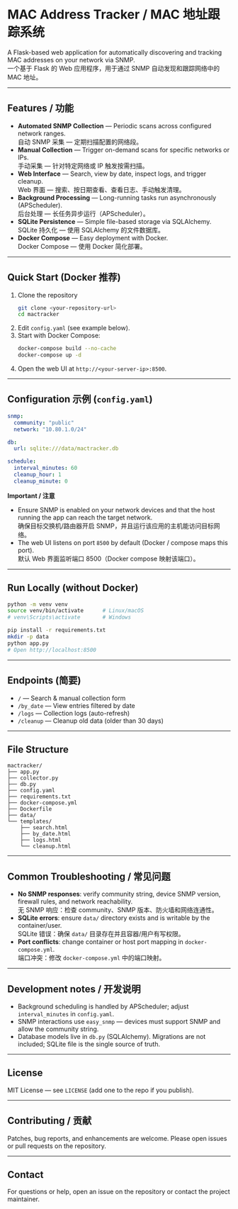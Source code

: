 
# MAC Address Tracker / MAC 地址跟踪系统

A Flask-based web application for automatically discovering and tracking MAC addresses on your network via SNMP.  
一个基于 Flask 的 Web 应用程序，用于通过 SNMP 自动发现和跟踪网络中的 MAC 地址。

---

## Features / 功能
- **Automated SNMP Collection** — Periodic scans across configured network ranges.  
  自动 SNMP 采集 — 定期扫描配置的网络段。
- **Manual Collection** — Trigger on-demand scans for specific networks or IPs.  
  手动采集 — 针对特定网络或 IP 触发按需扫描。
- **Web Interface** — Search, view by date, inspect logs, and trigger cleanup.  
  Web 界面 — 搜索、按日期查看、查看日志、手动触发清理。
- **Background Processing** — Long-running tasks run asynchronously (APScheduler).  
  后台处理 — 长任务异步运行（APScheduler）。
- **SQLite Persistence** — Simple file-based storage via SQLAlchemy.  
  SQLite 持久化 — 使用 SQLAlchemy 的文件数据库。
- **Docker Compose** — Easy deployment with Docker.  
  Docker Compose — 使用 Docker 简化部署。

---

## Quick Start (Docker 推荐)
1. Clone the repository  
   ```bash
   git clone <your-repository-url>
   cd mactracker
   ```
2. Edit `config.yaml` (see example below).  
3. Start with Docker Compose:
   ```bash
   docker-compose build --no-cache
   docker-compose up -d
   ```
4. Open the web UI at `http://<your-server-ip>:8500`.

---

## Configuration 示例 (`config.yaml`)
```yaml
snmp:
  community: "public"
  network: "10.80.1.0/24"

db:
  url: sqlite:///data/mactracker.db

schedule:
  interval_minutes: 60
  cleanup_hour: 1
  cleanup_minute: 0
```

**Important / 注意**
- Ensure SNMP is enabled on your network devices and that the host running the app can reach the target network.  
  确保目标交换机/路由器开启 SNMP，并且运行该应用的主机能访问目标网络。
- The web UI listens on port `8500` by default (Docker / compose maps this port).  
  默认 Web 界面监听端口 8500（Docker compose 映射该端口）。

---

## Run Locally (without Docker)
```bash
python -m venv venv
source venv/bin/activate      # Linux/macOS
# venv\Scripts\activate       # Windows

pip install -r requirements.txt
mkdir -p data
python app.py
# Open http://localhost:8500
```

---

## Endpoints (简要)
- `/` — Search & manual collection form  
- `/by_date` — View entries filtered by date  
- `/logs` — Collection logs (auto-refresh)  
- `/cleanup` — Cleanup old data (older than 30 days)

---

## File Structure
```
mactracker/
├── app.py
├── collector.py
├── db.py
├── config.yaml
├── requirements.txt
├── docker-compose.yml
├── Dockerfile
├── data/
└── templates/
    ├── search.html
    ├── by_date.html
    ├── logs.html
    └── cleanup.html
```

---

## Common Troubleshooting / 常见问题
- **No SNMP responses**: verify community string, device SNMP version, firewall rules, and network reachability.  
  无 SNMP 响应：检查 community、SNMP 版本、防火墙和网络连通性。
- **SQLite errors**: ensure `data/` directory exists and is writable by the container/user.  
  SQLite 错误：确保 `data/` 目录存在并且容器/用户有写权限。
- **Port conflicts**: change container or host port mapping in `docker-compose.yml`.  
  端口冲突：修改 `docker-compose.yml` 中的端口映射。

---

## Development notes / 开发说明
- Background scheduling is handled by APScheduler; adjust `interval_minutes` in `config.yaml`.  
- SNMP interactions use `easy_snmp` — devices must support SNMP and allow the community string.  
- Database models live in `db.py` (SQLAlchemy). Migrations are not included; SQLite file is the single source of truth.

---

## License
MIT License — see `LICENSE` (add one to the repo if you publish).

---

## Contributing / 贡献
Patches, bug reports, and enhancements are welcome. Please open issues or pull requests on the repository.

---

## Contact
For questions or help, open an issue on the repository or contact the project maintainer.


